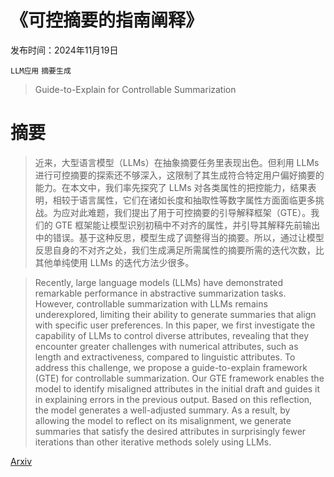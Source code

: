 # 《可控摘要的指南阐释》

发布时间：2024年11月19日

`LLM应用` `摘要生成`

> Guide-to-Explain for Controllable Summarization

# 摘要

> 近来，大型语言模型（LLMs）在抽象摘要任务里表现出色。但利用 LLMs 进行可控摘要的探索还不够深入，这限制了其生成符合特定用户偏好摘要的能力。在本文中，我们率先探究了 LLMs 对各类属性的把控能力，结果表明，相较于语言属性，它们在诸如长度和抽取性等数字属性方面面临更多挑战。为应对此难题，我们提出了用于可控摘要的引导解释框架（GTE）。我们的 GTE 框架能让模型识别初稿中不对齐的属性，并引导其解释先前输出中的错误。基于这种反思，模型生成了调整得当的摘要。所以，通过让模型反思自身的不对齐之处，我们生成满足所需属性的摘要所需的迭代次数，比其他单纯使用 LLMs 的迭代方法少很多。

> Recently, large language models (LLMs) have demonstrated remarkable performance in abstractive summarization tasks. However, controllable summarization with LLMs remains underexplored, limiting their ability to generate summaries that align with specific user preferences. In this paper, we first investigate the capability of LLMs to control diverse attributes, revealing that they encounter greater challenges with numerical attributes, such as length and extractiveness, compared to linguistic attributes. To address this challenge, we propose a guide-to-explain framework (GTE) for controllable summarization. Our GTE framework enables the model to identify misaligned attributes in the initial draft and guides it in explaining errors in the previous output. Based on this reflection, the model generates a well-adjusted summary. As a result, by allowing the model to reflect on its misalignment, we generate summaries that satisfy the desired attributes in surprisingly fewer iterations than other iterative methods solely using LLMs.

[Arxiv](https://arxiv.org/abs/2411.12460)